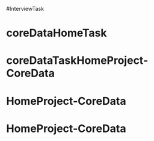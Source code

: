 #InterviewTask
# coreDataHomeTask 
# coreDataTaskHomeProject-CoreData 
# HomeProject-CoreData
# HomeProject-CoreData

